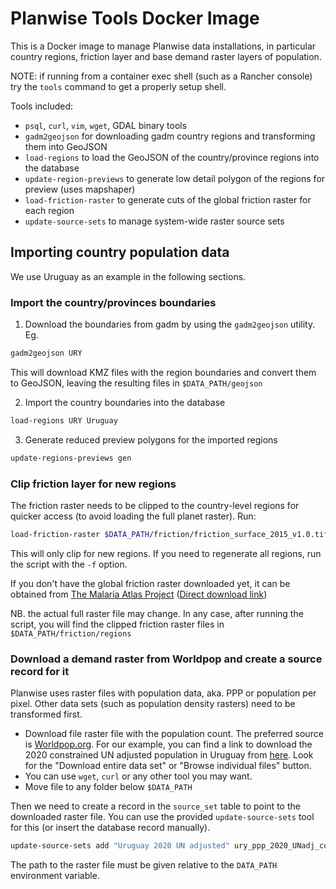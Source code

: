 # Planwise Tools Docker Image

This is a Docker image to manage Planwise data installations, in particular country regions, friction layer and base demand raster layers of population.

NOTE: if running from a container exec shell (such as a Rancher console) try the `tools` command to get a properly setup shell.

Tools included:
- `psql`, `curl`, `vim`, `wget`, GDAL binary tools
- `gadm2geojson` for downloading gadm country regions and transforming them into GeoJSON
- `load-regions` to load the GeoJSON of the country/province regions into the database
- `update-region-previews` to generate low detail polygon of the regions for preview (uses mapshaper)
- `load-friction-raster` to generate cuts of the global friction raster for each region
- `update-source-sets` to manage system-wide raster source sets


## Importing country population data

We use Uruguay as an example in the following sections.

### Import the country/provinces boundaries

1. Download the boundaries from gadm by using the `gadm2geojson` utility. Eg.
  ```sh
  gadm2geojson URY
  ```
  This will download KMZ files with the region boundaries and convert them to
  GeoJSON, leaving the resulting files in `$DATA_PATH/geojson`

2. Import the country boundaries into the database
  ```sh
  load-regions URY Uruguay
  ```

3. Generate reduced preview polygons for the imported regions
  ```sh
  update-regions-previews gen
  ```

### Clip friction layer for new regions

The friction raster needs to be clipped to the country-level regions for quicker
access (to avoid loading the full planet raster). Run:

```sh
load-friction-raster $DATA_PATH/friction/friction_surface_2015_v1.0.tif
```

This will only clip for new regions. If you need to regenerate all regions, run
the script with the `-f` option.

If you don't have the global friction raster downloaded yet, it can be obtained
from [The Malaria Atlas Project](https://malariaatlas.org/research-project/accessibility_to_cities/) 
([Direct download link](https://malariaatlas.org/geoserver/ows?service=CSW&version=2.0.1&request=DirectDownload&ResourceId=Explorer:2015_friction_surface_v1_Decompressed))

NB. the actual full raster file may change. In any case, after running the
script, you will find the clipped friction raster files in
`$DATA_PATH/friction/regions`

### Download a demand raster from Worldpop and create a source record for it

Planwise uses raster files with population data, aka. PPP or population per
pixel. Other data sets (such as population density rasters) need to be
transformed first.

* Download file raster file with the population count. The preferred source is 
  [Worldpop.org](https://hub.worldpop.org/project/categories?id=3). For our
  example, you can find a link to download the 2020 constrained UN adjusted
  population in Uruguay from
  [here](https://hub.worldpop.org/geodata/summary?id=50091). Look for the
  "Download entire data set" or "Browse individual files" button.
* You can use `wget`, `curl` or any other tool you may want.
* Move file to any folder below `$DATA_PATH`

Then we need to create a record in the `source_set` table to point to the
downloaded raster file. You can use the provided `update-source-sets` tool for
this (or insert the database record manually).

```sh
update-source-sets add "Uruguay 2020 UN adjusted" ury_ppp_2020_UNadj_constrained.tif
```

The path to the raster file must be given relative to the `DATA_PATH`
environment variable.
